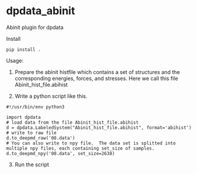 # dpdata_abinit
Abinit plugin for dpdata

Install
```
pip install .
```

Usage:

1. Prepare the abinit histfile which contains a set of structures 
and the corresponding energies, forces, and stresses. Here we call this file
 Abinit_hist_file.abihist

2. Write a python script like this. 
```
#!/usr/bin/env python3

import dpdata
# load data from the file Abinit_hist_file.abihist
d = dpdata.LabeledSystem("Abinit_hist_file.abihist", format='abihist')
# write to raw file
d.to_deepmd_raw('00.data')
# You can also write to npy file.  The data set is splitted into multiple npy files, each containing set_size of samples.
d.to_deepmd_npy('00.data', set_size=2638)
```

3. Run the script 
